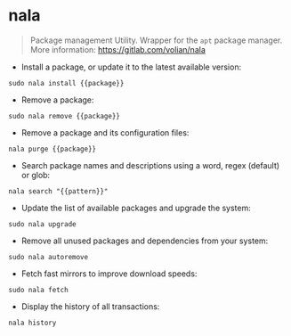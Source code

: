 # nala

> Package management Utility.
> Wrapper for the `apt` package manager.
> More information: <https://gitlab.com/volian/nala>

- Install a package, or update it to the latest available version:

`sudo nala install {{package}}`

- Remove a package:

`sudo nala remove {{package}}`

- Remove a package and its configuration files:

`nala purge {{package}}`

- Search package names and descriptions using a word, regex (default) or glob:

`nala search "{{pattern}}"`

- Update the list of available packages and upgrade the system:

`sudo nala upgrade`

- Remove all unused packages and dependencies from your system:

`sudo nala autoremove`

- Fetch fast mirrors to improve download speeds:

`sudo nala fetch`

- Display the history of all transactions:

`nala history`
